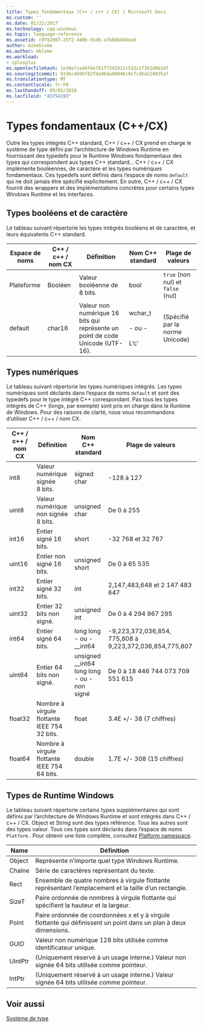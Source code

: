 ```yaml
---
title: Types fondamentaux (C++ / c++ / CX) | Microsoft Docs
ms.custom: ''
ms.date: 01/22/2017
ms.technology: cpp-windows
ms.topic: language-reference
ms.assetid: c9f82907-25f2-440b-91d6-afb8dbd46ea6
author: mikeblome
ms.author: mblome
ms.workload:
- cplusplus
ms.openlocfilehash: 1e30e7ced4f4e761f7342811c533c1f361d0b1df
ms.sourcegitcommit: 92dbc4b9bf82fda96da80846c9cfcdba524035af
ms.translationtype: MT
ms.contentlocale: fr-FR
ms.lasthandoff: 09/05/2018
ms.locfileid: "43754193"
---
```

# <a name="fundamental-types-ccx"></a>Types fondamentaux (C++/CX)
Outre les types intégrés C++ standard, C++ / c++ / CX prend en charge le système de type défini par l’architecture de Windows Runtime en fournissant des typedefs pour le Runtime Windows fondamentaux des types qui correspondent aux types C++ standard... C++ / c++ / CX implémente booléennes, de caractère et les types numériques fondamentaux. Ces typedefs sont définis dans l’espace de noms `default` qui ne doit jamais être spécifié explicitement. En outre, C++ / c++ / CX fournit des wrappers et des implémentations concrètes pour certains types Windows Runtime et les interfaces.  
  
## <a name="boolean-and-character-types"></a>Types booléens et de caractère  
 Le tableau suivant répertorie les types intégrés booléens et de caractère, et leurs équivalents C++ standard.  
  
|Espace de noms|C++ / c++ / nom CX|Définition|Nom C++ standard|Plage de valeurs|  
|---------------|-----------------------------------------------------------------------|----------------|-------------------------|---------------------|  
|Plateforme|Booléen|Valeur booléenne de 8 bits.|bool|`true` (non nul) et `false` (nul)|  
|default|char16|Valeur non numérique 16 bits qui représente un point de code Unicode (UTF-16).|wchar_t<br /><br /> - ou -<br /><br /> L’c’|(Spécifié par la norme Unicode)|  
  
## <a name="numeric-types"></a>Types numériques  
 Le tableau suivant répertorie les types numériques intégrés. Les types numériques sont déclarés dans l’espace de noms `default` et sont des typedefs pour le type intégré C++ correspondant. Pas tous les types intégrés de C++ (longs, par exemple) sont pris en charge dans le Runtime de Windows. Pour des raisons de clarté, nous vous recommandons d’utiliser C++ / c++ / nom CX.  
  
|C++ / c++ / nom CX|Définition|Nom C++ standard|Plage de valeurs|  
|-----------------------------------------------------------------------|----------------|-------------------------|---------------------|  
|int8|Valeur numérique signée 8 bits.|signed char|-128 à 127|  
|uint8|Valeur numérique non signée 8 bits.|unsigned char|De 0 à 255|  
|int16|Entier signé 16 bits.|short|-32 768 et 32 767|  
|uint16|Entier non signé 16 bits.|unsigned short|De 0 à 65 535|  
|int32|Entier signé 32 bits.|int|2,147,483,648 et 2 147 483 647|  
|uint32|Entier 32 bits non signé.|unsigned int|De 0 à 4 294 967 295|  
|int64|Entier signé 64 bits.|long long - ou - __int64|-9,223,372,036,854, 775,808 à 9,223,372,036,854,775,807|  
|uint64|Entier 64 bits non signé.|unsigned __int64 long long - ou - non signé|De 0 à 18 446 744 073 709 551 615|  
|float32|Nombre à virgule flottante IEEE 754 32 bits.|float|3.4E +/- 38 (7 chiffres)|  
|float64|Nombre à virgule flottante IEEE 754 64 bits.|double|1.7E +/- 308 (15 chiffres)|  
  
## <a name="windows-runtime-types"></a>Types de Runtime Windows  
 Le tableau suivant répertorie certains types supplémentaires qui sont définis par l’architecture de Windows Runtime et sont intégrés dans C++ / c++ / CX. Object et String sont des types référence. Tous les autres sont des types valeur. Tous ces types sont déclarés dans l’espace de noms `Platform` . Pour obtenir une liste complète, consultez [Platform namespace](../cppcx/platform-namespace-c-cx.md).  
  
|Name|Définition|  
|----------|----------------|  
|Object|Représente n’importe quel type Windows Runtime.|  
|Chaîne|Série de caractères représentant du texte.|  
|Rect|Ensemble de quatre nombres à virgule flottante représentant l’emplacement et la taille d’un rectangle.|  
|SizeT|Paire ordonnée de nombres à virgule flottante qui spécifient la hauteur et la largeur.|  
|Point|Paire ordonnée de coordonnées x et y à virgule flottante qui définissent un point dans un plan à deux dimensions.|  
|GUID|Valeur non numérique 128 bits utilisée comme identificateur unique.|  
|UIntPtr|(Uniquement réservé à un usage interne.) Valeur non signée 64 bits utilisée comme pointeur.|  
|IntPtr|(Uniquement réservé à un usage interne.)  Valeur signée 64 bits utilisée comme pointeur.|  
  
## <a name="see-also"></a>Voir aussi  
 [Système de type](../cppcx/type-system-c-cx.md)